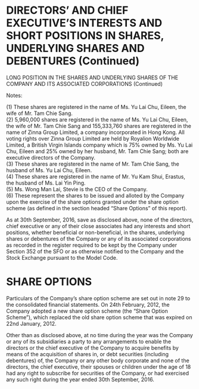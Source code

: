 # DIRECTORS’ AND CHIEF EXECUTIVE’S INTERESTS AND SHORT POSITIONS IN SHARES, UNDERLYING SHARES AND DEBENTURES (Continued)

LONG POSITION IN THE SHARES AND UNDERLYING SHARES OF THE COMPANY AND ITS ASSOCIATED CORPORATIONS (Continued)

Notes:

(1) These shares are registered in the name of Ms. Yu Lai Chu, Eileen, the wife of Mr. Tam Chie Sang.   
(2) 5,960,000 shares are registered in the name of Ms. Yu Lai Chu, Eileen, the wife of Mr. Tam Chie Sang and 155,333,760 shares are registered in the name of Zinna Group Limited, a company incorporated in Hong Kong. All voting rights over Zinna Group Limited are held by Royalion Worldwide Limited, a British Virgin Islands company which is $7 5 \%$ owned by Ms. Yu Lai Chu, Eileen and $2 5 \%$ owned by her husband, Mr. Tam Chie Sang; both are executive directors of the Company.   
(3) These shares are registered in the name of Mr. Tam Chie Sang, the husband of Ms. Yu Lai Chu, Eileen.   
(4) These shares are registered in the name of Mr. Yu Kam Shui, Erastus, the husband of Ms. Lai Yin Ping.   
(5) Ms. Wong Man Lai, Stevie is the CEO of the Company.   
(6) These represent the shares to be issued and alloted by the Company upon the exercise of the share options granted under the share option scheme (as defined in the section headed “Share Options” of this report).

As at 30th September, 2016, save as disclosed above, none of the directors, chief executive or any of their close associates had any interests and short positions, whether beneficial or non-beneficial, in the shares, underlying shares or debentures of the Company or any of its associated corporations as recorded in the register required to be kept by the Company under Section 352 of the SFO or as otherwise notified to the Company and the Stock Exchange pursuant to the Model Code.

# SHARE OPTIONS

Particulars of the Company’s share option scheme are set out in note 29 to the consolidated financial statements. On 24th February, 2012, the Company adopted a new share option scheme (the “Share Option Scheme”), which replaced the old share option scheme that was expired on 22nd January, 2012.

Other than as disclosed above, at no time during the year was the Company or any of its subsidiaries a party to any arrangements to enable the directors or the chief executive of the Company to acquire benefits by means of the acquisition of shares in, or debt securities (including debentures) of, the Company or any other body corporate and none of the directors, the chief executive, their spouses or children under the age of 18 had any right to subscribe for securities of the Company, or had exercised any such right during the year ended 30th September, 2016.